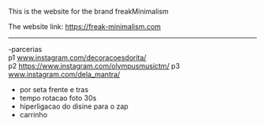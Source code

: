 This is the website for the brand freakMinimalism

The website link: https://freak-minimalism.com


------------------------------------------
-parcerias  
p1 www.instagram.com/decoracoesdorita/  
p2 https://www.instagram.com/olympusmusictm/
p3 www.instagram.com/dela_mantra/

- por seta frente e tras 
- tempo rotacao foto 30s
- hiperligacao do disine para o zap
- carrinho